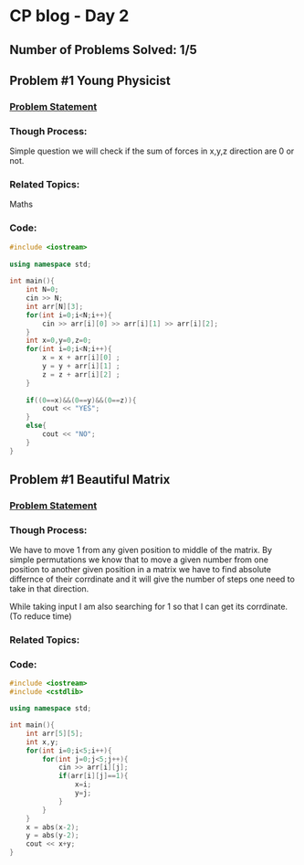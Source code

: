 # CP blog - Day 2
## Number of Problems Solved: 1/5

## Problem #1 Young Physicist
### [Problem Statement](http://codeforces.com/problemset/problem/69/A)
### Though Process:
Simple question we will check if the sum of forces in x,y,z direction are 0 or not.
### Related Topics:
Maths
### Code:
```c++
#include <iostream>
 
using namespace std;
 
int main(){
    int N=0;
    cin >> N;
    int arr[N][3];
    for(int i=0;i<N;i++){
        cin >> arr[i][0] >> arr[i][1] >> arr[i][2];
    }
    int x=0,y=0,z=0;
    for(int i=0;i<N;i++){
        x = x + arr[i][0] ;
        y = y + arr[i][1] ;
        z = z + arr[i][2] ;
    }
    
    if((0==x)&&(0==y)&&(0==z)){
        cout << "YES";
    }
    else{
        cout << "NO";
    }
}
```
## Problem #1 Beautiful Matrix
### [Problem Statement](http://codeforces.com/problemset/problem/263/A)
### Though Process:
We have to move 1 from any given position to middle of the matrix. By simple permutations we know that to move a given number from one position to another given position in a matrix we have to find absolute differnce of their corrdinate and it will give the number of steps one need to take in that direction.

While taking input I am also searching for 1 so that I can get its corrdinate.(To reduce time)
### Related Topics:
### Code:
```c++
#include <iostream>
#include <cstdlib>

using namespace std;

int main(){
    int arr[5][5];
    int x,y;
    for(int i=0;i<5;i++){
        for(int j=0;j<5;j++){
            cin >> arr[i][j];
            if(arr[i][j]==1){
                x=i;
                y=j;
            }
        }
    }
    x = abs(x-2);
    y = abs(y-2);
    cout << x+y;
}
```